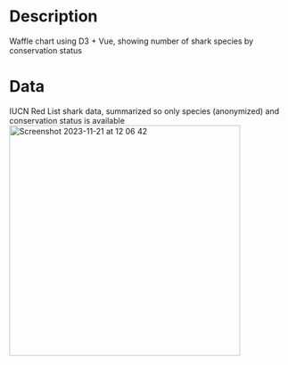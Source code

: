 # Description
Waffle chart using D3 + Vue, showing number of shark species by conservation status

# Data
IUCN Red List shark data, summarized so only species (anonymized) and conservation status is available
<img width="414" alt="Screenshot 2023-11-21 at 12 06 42" src="https://github.com/jhjanicki/d3_vue_waffle/assets/6565011/a5a11809-2c9c-4bbb-b19f-698336dd8c15">
